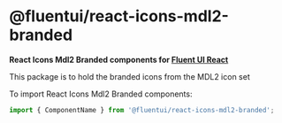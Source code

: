 # @fluentui/react-icons-mdl2-branded

**React Icons Mdl2 Branded components for [Fluent UI React](https://developer.microsoft.com/en-us/fluentui)**

This package is to hold the branded icons from the MDL2 icon set

To import React Icons Mdl2 Branded components:

```js
import { ComponentName } from '@fluentui/react-icons-mdl2-branded';
```
